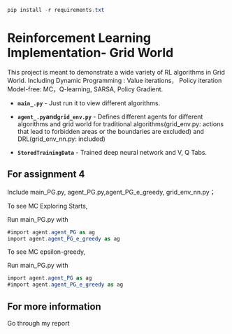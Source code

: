 ```csharp
pip install -r requirements.txt
```
# Reinforcement Learning Implementation- Grid World

This project is meant to demonstrate a wide variety of RL algorithms in Grid World. Including Dynamic Programming : Value iterations， Policy iteration Model-free: MC，Q-learning, SARSA, Policy Gradient.


* **`main_.py`** - Just run it to view different algorithms.

* **`agent_.py`and`grid_env.py`** - Defines different agents for different algorithms and grid world for traditional algorithms(grid_env.py: actions that lead to forbidden areas or the boundaries are excluded) and DRL(grid_env_nn.py: included)

* **`StoredTrainingData`** - Trained deep neural network and V, Q Tabs.


## For assignment 4
Include main_PG.py,  agent_PG.py,agent_PG_e_greedy, grid_env_nn.py；

To see MC Exploring Starts,

Run main_PG.py with
```csharp
#import agent.agent_PG as ag
import agent.agent_PG_e_greedy as ag
```
To see MC epsilon-greedy,

Run main_PG.py with
```csharp
import agent.agent_PG as ag
#import agent.agent_PG_e_greedy as ag
```
## For more information
Go through my report
